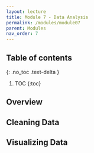 ```yaml
---
layout: lecture
title: Module 7 - Data Analysis
permalink: /modules/module07
parent: Modules
nav_order: 7
---
```


## Table of contents
{: .no_toc .text-delta }

1. TOC
{:toc}

## Overview


## Cleaning Data

## Visualizing Data
